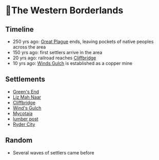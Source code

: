 # 🐎The Western Borderlands
## Timeline

- 250 yrs ago: [Great Plague](TODO) ends, leaving pockets of native peoples across the area
- 150 yrs ago: first settlers arrive in the area
- 20 yrs ago: railroad reaches [Cliffbridge][cliffbridge]
- 10 yrs ago: [Winds Gulch][winds-gulch] is established as a copper mine
## Settlements
- [Green's End](/greens-end.md)
- [Liz Mah Naar](/liz-mah-naar.town.md)
- [Cliffbridge][cliffbridge]
- [Wind's Gulch][winds-gulch]
- [Mycotaia](/fungril-village.town.md)
- [lumber post](/lumber-post.town.md)
- [Ryder City](/ryder-city.town.md)
## Random
- Several waves of settlers came before

[cliffbridge]: /cliffbridge.town.md
[winds-gulch]: /winds-gulch.town.md
